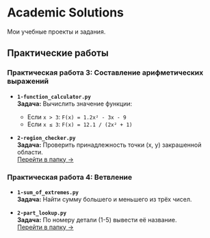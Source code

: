 # Academic Solutions  
Мои учебные проекты и задания.  

## Практические работы  
### Практическая работа 3: Составление арифметических выражений  
- **`1-function_calculator.py`**  
  **Задача:** Вычислить значение функции:  
  - Если `x > 3`: `F(x) = 1.2x² - 3x - 9`  
  - Если `x ≤ 3`: `F(x) = 12.1 / (2x² + 1)`  

- **`2-region_checker.py`**  
  **Задача:** Проверить принадлежность точки (x, y) закрашенной области.  
[Перейти в папку →](/practical-3)


### Практическая работа 4: Ветвление  
- **`1-sum_of_extremes.py`**  
  **Задача:** Найти сумму большего и меньшего из трёх чисел. 

- **`2-part_lookup.py`**  
  **Задача:** По номеру детали (1-5) вывести её название.  
[Перейти в папку →](/practical-4)